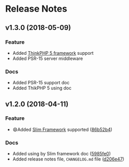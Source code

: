 # Release Notes

## v1.3.0 (2018-05-09)

### Feature

- Added [ThinkPHP 5 framework](https://github.com/top-think/framework) support
- Added PSR-15 server middleware

### Docs

- Added PSR-15 support doc
- Added ThikPHP 5 using doc

## v1.2.0 (2018-04-11)

### Feature

- 😄Added [Slim Framework](https://github.com/slimphp/Slim) supported ([86b52b4](https://github.com/medz/cors/commit/86b52b47815981879352f051ce4536015e9a7259))

### Docs

- Added using by Slim framework doc ([5985fe0](https://github.com/medz/cors/commit/5985fe08443e643ba008625772fd4b7e2509b867))
- Added release notes file, `CHANGELOG.md` file ([d206e47](https://github.com/medz/cors/commit/d206e477a06f8ba648df325ee1d61e18a81c044b))
